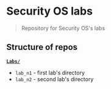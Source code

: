 # Security OS labs
> Repository for Security OS's labs

## Structure of repos
<ins>**`Labs/`**</ins>
* `lab_n1` - first lab's directory
* `lab_n2` - second lab's directory


